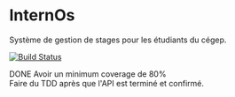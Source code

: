 # InternOs
Système de gestion de stages pour les étudiants du cégep.

[![Build Status](https://img.shields.io/endpoint.svg?url=https%3A%2F%2Factions-badge.atrox.dev%2FIshnewalon%2Feq5_projet%2Fbadge&style=flat)](https://actions-badge.atrox.dev/Ishnewalon/eq5_projet/goto)

DONE
Avoir un minimum coverage de 80% </br>
Faire du TDD après que l'API est terminé et confirmé.
